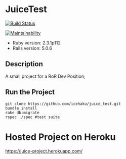 # JuiceTest

[![Build Status](https://travis-ci.org/icehaku/juice_test.svg?branch=master)](https://travis-ci.org/icehaku/juice_test)

[![Maintainability](https://api.codeclimate.com/v1/badges/bd965af4ea3b93643255/maintainability)](https://codeclimate.com/github/icehaku/juice_test/maintainability)

* Ruby version: 2.3.1p112
* Rails version: 5.0.6

## Description

A small project for a RoR Dev Position;

## Run the Project

```console
git clone https://github.com/icehaku/juice_test.git
bundle install
rake db:migrate
rspec ./spec #test suite
```
# Hosted Project on Heroku

https://juice-project.herokuapp.com/
